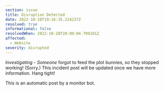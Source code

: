 ```yaml
---
section: issue
title: Disruption Detected
date: 2022-10-28T19:16:35.224237Z
resolved: true
informational: false
resolvedWhen: 2022-10-28T20:00:04.709181Z
affected:
  - Website
severity: disrupted
---
```

*Investigating* - _Someone_ forgot to feed the plot bunnies, so they stopped working! (Sorry.) This incident post will be updated once we have more information. Hang tight!

This is an automatic post by a monitor bot.
        